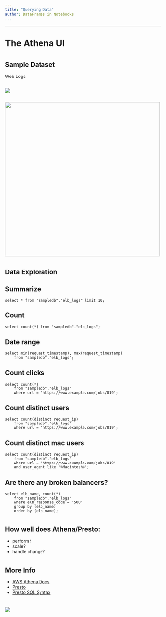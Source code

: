 ```yaml
---
title: "Querying Data"
author: DataFrames in Notebooks
...
```


---

# The Athena UI

# 
## Sample Dataset

Web Logs

## 

![](images/webserver.png)

##

<img height="500px" src="images/loadbalancer.png"/>


#
## Data Exploration

## Summarize

    select * from "sampledb"."elb_logs" limit 10;

## Count

    select count(*) from "sampledb"."elb_logs";

## Date range

    select min(request_timestamp), max(request_timestamp)
        from "sampledb"."elb_logs";

## Count clicks

    select count(*)
        from "sampledb"."elb_logs"
        where url = 'https://www.example.com/jobs/819';

## Count distinct users

    select count(distinct request_ip)
        from "sampledb"."elb_logs"
        where url = 'https://www.example.com/jobs/819';

## Count distinct mac users

    select count(distinct request_ip)
        from "sampledb"."elb_logs"
        where url = 'https://www.example.com/jobs/819'
        and user_agent like '%Macintosh%';

## Are there any broken balancers?

    select elb_name, count(*)
        from "sampledb"."elb_logs"
        where elb_response_code = '500'
        group by (elb_name)
        order by (elb_name);


#
## How well does Athena/Presto:

- perform?
- scale?
- handle change?


#
## More Info

- [AWS Athena Docs]()
- [Presto](prestodb.io)
- [Presto SQL Syntax](https://prestodb.io/docs/current/sql.html)


#

<img class="logo" src="images/berkeley-school-of-information-logo.png"/>


